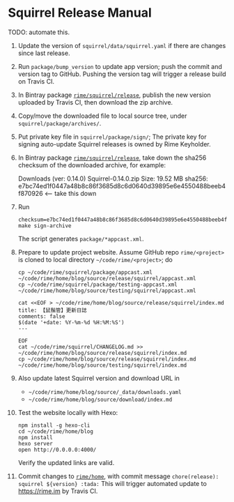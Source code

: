 # Squirrel Release Manual

TODO: automate this.

1.  Update the version of `squirrel/data/squirrel.yaml` if there are changes since last release.

1.  Run `package/bump_version` to update app version; push the commit and version tag to GitHub.
    Pushing the version tag will trigger a release build on Travis CI.

1.  In Bintray package [`rime/squirrel/release`](https://bintray.com/rime/squirrel/release), publish the new version uploaded by Travis CI, then download the zip archive.

1.  Copy/move the downloaded file to local source tree, under `squirrel/package/archives/`.

1.  Put private key file in `squirrel/package/sign/`;
    The private key for signing auto-update Squirrel releases is owned by Rime Keyholder.

1.  In Bintray package [`rime/squirrel/release`](https://bintray.com/rime/squirrel/release), take down the sha256 checksum of the downloaded archive, for example:

    Downloads (ver: 0.14.0)
    Squirrel-0.14.0.zip
    Size: 19.52 MB
    sha256: e7bc74ed1f0447a48b8c86f3685d8c6d0640d39895e6e4550488beeb4f870926 <-- take this down

1.  Run
    ```shell
    checksum=e7bc74ed1f0447a48b8c86f3685d8c6d0640d39895e6e4550488beeb4f870926 make sign-archive
    ```
    The script generates `package/*appcast.xml`.

1.  Prepare to update project website.
    Assume GitHub repo `rime/<project>` is cloned to local directory `~/code/rime/<project>`; do
    ```shell
    cp ~/code/rime/squirrel/package/appcast.xml ~/code/rime/home/blog/source/release/squirrel/appcast.xml
    cp ~/code/rime/squirrel/package/testing-appcast.xml ~/code/rime/home/blog/source/testing/squirrel/appcast.xml

    cat <<EOF > ~/code/rime/home/blog/source/release/squirrel/index.md
    title: 【鼠鬚管】更新日誌
    comments: false
    $(date '+date: %Y-%m-%d %H:%M:%S')
    ---

    EOF
    cat ~/code/rime/squirrel/CHANGELOG.md >> ~/code/rime/home/blog/source/release/squirrel/index.md
    cp ~/code/rime/home/blog/source/release/squirrel/index.md  ~/code/rime/home/blog/source/testing/squirrel/index.md
    ```

1.  Also update latest Squirrel version and download URL in
    - `~/code/rime/home/blog/source/_data/downloads.yaml`
    - `~/code/rime/home/blog/source/download/index.md`

1.  Test the website locally with Hexo:
    ```shell
    npm install -g hexo-cli
    cd ~/code/rime/home/blog
    npm install
    hexo server
    open http://0.0.0.0:4000/
    ```
    Verify the updated links are valid.

1.  Commit changes to [`rime/home`](https://github.com/rime/home), with commit message `chore(release): squirrel ${version} :tada:`
    This will trigger automated update to https://rime.im by Travis CI.

